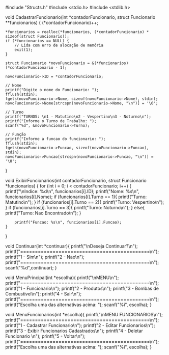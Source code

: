#include "Structs.h"
#include <stdio.h>
#include <stdlib.h>


void CadastrarFuncionario(int *contadorFuncionario, struct Funcionario **funcionarios) {
    (*contadorFuncionario)++;
    
    *funcionarios = realloc(*funcionarios, (*contadorFuncionario) * sizeof(struct Funcionario));
    if (*funcionarios == NULL) {
        // Lida com erro de alocação de memória
        exit(1);
    }
    
    struct Funcionario *novoFuncionario = &(*funcionarios)[*contadorFuncionario - 1];
    
    novoFuncionario->ID = *contadorFuncionario;
   
    // Nome
    printf("Digite o nome do Funcionario: ");
    fflush(stdin);
    fgets(novoFuncionario->Nome, sizeof(novoFuncionario->Nome), stdin);
    novoFuncionario->Nome[strcspn(novoFuncionario->Nome, "\n")] = '\0';
    
    // Turno
    printf("TURNOS: \n1 - Matutino\n2 - Vespertino\n3 - Noturno\n");
    printf("Informe o Turno de Trabalho: ");
    scanf("%d", &novoFuncionario->Turno);
    
    // Função
    printf("Informe a funcao do funcionario: ");
    fflush(stdin);
    fgets(novoFuncionario->Funcao, sizeof(novoFuncionario->Funcao), stdin);
    novoFuncionario->Funcao[strcspn(novoFuncionario->Funcao, "\n")] = '\0';
}

void ExibirFuncionarios(int contadorFuncionario, struct Funcionario *funcionarios) {
    for (int i = 0; i < contadorFuncionario; i++) {
        printf("\nIndice: %d\n", funcionarios[i].ID);
        printf("Nome: %s\n", funcionarios[i].Nome);
        if (funcionarios[i].Turno == 1){
            printf("Turno: Matutino\n");
        }
        if (funcionarios[i].Turno == 2){
            printf("Turno: Vespertino\n");
        }
        if (funcionarios[i].Turno == 3){
            printf("Turno: Noturno\n");
        }
        else{
            printf("Turno: Nao Encontrado\n");
        }
        
        printf("Funcao: %s\n", funcionarios[i].Funcao);
    }
}


void Continuar(int *continuar){
    printf("\nDeseja Continuar?\n");
    printf("============================================\n");
    printf("1 - Sim\n");
    printf("2 - Nao\n");
    printf("============================================\n");
    scanf("%d",continuar);
}

void MenuPrincipal(int *escolha){
    printf("\nMENU\n");
    printf("============================================\n");
    printf("1 - Funcionario\n");
    printf("2 - Produtos\n");
    printf("3 - Bombas de Combustivel\n");
    printf("4 - Sair\n");
    printf("============================================\n");
    printf("Escolha uma das alternativas acima: ");
    scanf("%i", escolha);
}

void MenuFuncionarios(int *escolha){
    printf("\nMENU FUNCIONARIOS\n");
    printf("============================================\n");
    printf("1 - Cadastrar Funcionario\n");
    printf("2 - Editar Funcionarios\n");
    printf("3 - Exibir Funcionarios Cadastrados\n");
    printf("4 - Deletar Funcionario \n");
    printf("5 - Voltar\n");
    printf("============================================\n");
    printf("Escolha uma das alternativas acima: ");
    scanf("%i", escolha);
}